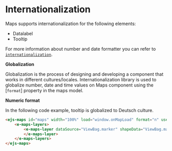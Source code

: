 # Internationalization

Maps supports internationalization for the following elements:

* Datalabel
* Tooltip

For more information about number and date formatter you can refer to
[`internationalization`](http://ej2.syncfusion.com/documentation/base/intl.html).

<!-- markdownlint-disable MD036 -->
**Globalization**

Globalization is the process of designing and developing a component that works in different
cultures/locales. Internationalization library is used to globalize number, date and time values on
Maps component using the [`format`] property in the maps model.

**Numeric format**

In the following code example, tooltip is globalized to Deutsch culture.

```html
<ejs-maps id="maps" width="100%" load="window.onMapLoad" format="n" useGroupingSeparator="true">
    <e-maps-layers>
        <e-maps-layer dataSource="ViewBag.marker" shapeData="ViewBag.mapdata">
        </e-maps-layer>
    </e-maps-layers>
</ejs-maps>

```
